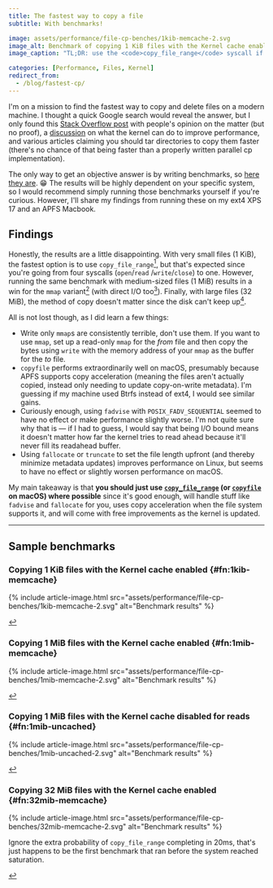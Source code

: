 ```yaml
---
title: The fastest way to copy a file
subtitle: With benchmarks!

image: assets/performance/file-cp-benches/1kib-memcache-2.svg
image_alt: Benchmark of copying 1 KiB files with the Kernel cache enabled
image_caption: "TL;DR: use the <code>copy_file_range</code> syscall if you can"

categories: [Performance, Files, Kernel]
redirect_from:
  - /blog/fastest-cp/
---
```


I'm on a mission to find the fastest way to copy and delete files on a modern machine. I thought a
quick Google search would reveal the answer, but I only found this
[Stack Overflow post](https://stackoverflow.com/questions/7463689/most-efficient-way-to-copy-a-file-in-linux)
with people's opinion on the matter (but no proof), a [discussion](https://lwn.net/Articles/789623/)
on what the kernel can do to improve performance, and various articles claiming you should tar
directories to copy them faster (there's no chance of that being faster than a properly written
parallel cp implementation).

The only way to get an objective answer is by writing benchmarks, so
[here they are](https://github.com/SUPERCILEX/fuc/blob/fb0ec728dbd323f351d05e1d338b8f669e0d5b5d/cpz/benches/copy_methods.rs).
😁 The results will be highly dependent on your specific system, so I would recommend simply running
those benchmarks yourself if you're curious. However, I'll share my findings from running these on
my ext4 XPS 17 and an APFS Macbook.

## Findings

Honestly, the results are a little disappointing. With very small files (1 KiB), the fastest option
is to use `copy_file_range`[^1kib-memcache], but that's expected since you're going from four
syscalls (`open`/`read` /`write`/`close`) to one. However, running the same benchmark with
medium-sized files (1 MiB) results in a win for the `mmap` variant[^1mib-memcache] (with direct I/O
too[^1mib-uncached]). Finally, with large files (32 MiB), the method of copy doesn't matter since
the disk can't keep up[^32mib-memcache].

All is not lost though, as I did learn a few things:

- Write only `mmap`s are consistently terrible, don't use them. If you want to use `mmap`, set up a
  read-only `mmap` for the *from* file and then copy the bytes using `write` with the memory address
  of your `mmap` as the buffer for the *to* file.
- `copyfile` performs extraordinarily well on macOS, presumably because APFS supports copy
  acceleration (meaning the files aren't actually copied, instead only needing to update
  copy-on-write metadata). I'm guessing if my machine used Btrfs instead of ext4, I would see
  similar gains.
- Curiously enough, using `fadvise` with `POSIX_FADV_SEQUENTIAL` seemed to have no effect or make
  performance slightly worse. I'm not quite sure why that is — if I had to guess, I would say that
  being I/O bound means it doesn't matter how far the kernel tries to read ahead because it'll never
  fill its readahead buffer.
- Using `fallocate` or `truncate` to set the file length upfront (and thereby minimize metadata
  updates) improves performance on Linux, but seems to have no effect or slightly worsen performance
  on macOS.

My main takeaway is that **you should just use
[`copy_file_range`](https://man7.org/linux/man-pages/man2/copy_file_range.2.html)
(or
[`copyfile`](https://developer.apple.com/library/archive/documentation/System/Conceptual/ManPages_iPhoneOS/man3/copyfile.3.html)
on macOS) where possible** since it's good enough, will handle stuff like `fadvise` and `fallocate`
for you, uses copy acceleration when the file system supports it, and will come with free
improvements as the kernel is updated.

---

## Sample benchmarks

### Copying 1 KiB files with the Kernel cache enabled {#fn:1kib-memcache}

[^1kib-memcache]:
{% include article-image.html src="assets/performance/file-cp-benches/1kib-memcache-2.svg" alt="Benchmark results" %}

<a href="#fnref:1kib-memcache" class="reversefootnote" role="doc-backlink">↩</a>

### Copying 1 MiB files with the Kernel cache enabled {#fn:1mib-memcache}

[^1mib-memcache]:
{% include article-image.html src="assets/performance/file-cp-benches/1mib-memcache-2.svg" alt="Benchmark results" %}

<a href="#fnref:1mib-memcache" class="reversefootnote" role="doc-backlink">↩</a>

### Copying 1 MiB files with the Kernel cache disabled for reads {#fn:1mib-uncached}

[^1mib-uncached]:
{% include article-image.html src="assets/performance/file-cp-benches/1mib-uncached-2.svg" alt="Benchmark results" %}

<a href="#fnref:1mib-uncached" class="reversefootnote" role="doc-backlink">↩</a>

### Copying 32 MiB files with the Kernel cache enabled {#fn:32mib-memcache}

[^32mib-memcache]:
{% include article-image.html src="assets/performance/file-cp-benches/32mib-memcache-2.svg" alt="Benchmark results" %}

Ignore the extra probability of `copy_file_range` completing in 20ms, that's just happens to be the
first benchmark that ran before the system reached saturation.

<a href="#fnref:32mib-memcache" class="reversefootnote" role="doc-backlink">↩</a>

<!-- Hack to hide the actual footnotes since they don't support Jekyll includes -->
<!--suppress CssUnusedSymbol -->
<style>.footnotes { display: none; }</style>
